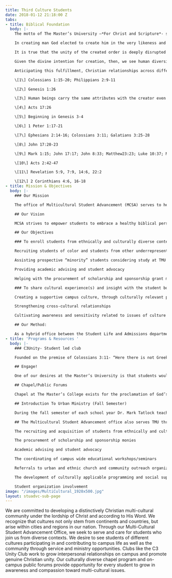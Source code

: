 ```yaml
---
title: Third Culture Students
date: 2018-01-12 21:18:00 Z
tabs:
- title: Biblical Foundation
  body: |-
    The motto of The Master’s University –*For Christ and Scripture*- signifies our commitment to the reality of the universal lordship of Jesus Christ and the sufficiency of His Word. We are bound to this reality because of our anchoring in the Scriptures, which present Christ as Lord over all creation.\[1\] This confession of Christ’s preeminence gives TMU commanding reasons to welcome, affirm and celebrate diversities of gender, ethnicity, socioeconomic status, and culture in its population and programs.

    In creating man God elected to create him in the very likeness and image of Himself.\[2\] The Bible clearly points that all humans are made in the image of God. The image of God (*imago dei*) designates mankind as the image bearers of God, carrying the same attributes with their Creator.\[3\] This stems to every person from every tribe, tongue, and ethnicity that exists, since God made from one man every nation of mankind to live on all the face of the earth.\[4\] Understanding this then it is to be resolved that every human being possesses an inherent dignity, meaning, and worth –he or she being made in the *imago dei.*

    It is true that the unity of the created order is deeply disrupted by sin. Men and women, families, tribes, ethnicities, and nations have been set against one another, with differences among people often serving as a pretext for personal and systematic injustice.\[5\] Yet God has responded to the sin of prejudice and partiality not by abandoning His world, but by providing for its redemption\[6\] and reconciliation.\[7\] In consequence, a core value of the Christian church is unity. Jesus prayed that his followers might have complete unity so that the world might believe and know that he was sent by the Father.\[8\] God’s people are called to repent of sin, grow in grace, acknowledge and submit to truth, seek justice, show mercy, practice forgiveness, and go and make disciples of *all nations* \[9\] –all because of Christ’s atoning work by which, we’ve been *united* together in Him, and the power of sin has been broken.

    Given the divine intention for creation, then, we see human diversity as a feature of life worth savoring; a featured designed and embraced by God. The unity of the kingdom, attained and emulated on earth by Christian fellowship,\[10\] gladly acknowledges the variety of personal backgrounds, histories, and contexts out of which love, thanksgiving, and worship are rendered to God. The vision of heaven presented by the Apostle John in the book of Revelation is that of a diverse group of believers from every tribe, language, people and nation, who find their unity, not in similar cultural customs or linguistic patterns, but rather in their worship of the one and only King of kings and Lord of lords, the Lamb upon the throne, Jesus. \[11\]

    Anticipating this fulfillment, Christian relationships across differences are to be unbiased and impartial rather than repressive, joyful and loving rather than dismissive. Individuals must not be stigmatized for being different; rather within the church, diversity is a glorious property of the whole. *“We”* are a diverse body of many members, from various languages, cultures and continents, which have been *united together* in Christ eternally is the sentiment shared by all true Christians. This is only achievable through the gospel which gives us new eyes to see from the vantage point(s) of creation/redemption, to our future hope and glory.\[12\]

    \[1\] Colossians 1:15-20; Philippians 2:9-11

    \[2\] Genesis 1:26

    \[3\] Human beings carry the same attributes with the creator even though he is infinite and perfect, whereas we are finite by creation and imperfect because of the fall.

    \[4\] Acts 17:26

    \[5\] Beginning in Genesis 3-4

    \[6\] 1 Peter 1:17-21

    \[7\] Ephesians 2:14-16; Colossians 3:11; Galatians 3:25-28

    \[8\] John 17:20-23

    \[9\] Mark 1:15; John 17:17; John 8:33; Matthew23:23; Luke 10:37; Matthew 18:21-35; Matthew 28:19-20

    \[10\] Acts 2:42-47

    \[11\] Revelation 5:9, 7:9, 14:6, 22:2

    \[12\] 2 Corinthians 4:6, 16-18
- title: Mission & Objectives
  body: |-
    ### Our Mission

    The office of Multicultural Student Advancement (MCSA) serves to help develop and maintain a distinctively Christian, diverse community at the Master’s College (TMU). We desire to see students, from different cultures and from various contexts, participating in and contributing to the overall educational experience of campus life at TMU.

    ## Our Vision

    MCSA strives to empower students to embrace a healthy biblical perspective of diversity, and achieve cultural competency, while motivating and teaching them to model love and unity that values the contributions of all people. This is achieved through the offering of programs and events that are affirming and supportive of the diverse ethnic and cultural realities of our world.

    ## Our Objectives

    ### To enroll students from ethnically and culturally diverse contexts:

    Recruiting students of color and students from other underrepresented groups

    Assisting prospective “minority” students considering study at TMU

    Providing academic advising and student advocacy

    Helping with the procurement of scholarship and sponsorship grant monies

    ### To share cultural experience(s) and insight with the student body that will assist in:

    Creating a supportive campus culture, through culturally relevant programs and events

    Strengthening cross-cultural relationships

    Cultivating awareness and sensitivity related to issues of culture and ethnicity

    ## Our Method:

    As a hybrid office between the Student Life and Admissions departments, MCSA specializes in both the recruitment and retention of students from among the diverse cultural contexts within the United States. Focusing on urban centers and the inner city, we seek to establish relationships with churches and leaders in these communities that will assist us in identifying “mission-match” recruits for TMU, while developing culturally applicable programming and social support for the underrepresented student population of our school.
- title: 'Programs & Resources '
  body: |-
    ### C3Unity- Student led club

    Founded on the premise of Colossians 3:11- “Here there is not Greek and Jew, circumcised and uncircumcised, barbarian, Scythian, slave, free; but Christ is all, and in all”, C3Unity works to grow interpersonal relationships on campus and promote genuine Christian unity among the students of TMU. The club gives students an opportunity to interact and network with others from diverse contexts as well as to learn how they can live as effective Christian witnesses in a multicultural environment on the campus of TMU and around the world. Throughout the year C3Unity organizes events, field trips, forums, and workshops alongside the Student Life Staff, Associate Academic Dean, and Faculty. Be a part of [C3Unity - Join the Facebook Group](https://www.facebook.com/groups/220366394683071/ "C3Unity on Facebook")

    ## Engage!

    One of our desires at the Master’s University is that students would graduate with a deep commitment and affection for the local church. One of the ways that we stroke the fire of their hearts to that end is Engage! This fall outreach event is a ministry exposure designed to inspire and mobilize our students to serve with local churches. We cancel classes and break up into small teams to work with churches in: evangelism, children’s and youth outreach, college outreach, ethnic outreach, manual labor projects, sports outreach, music ministry, women’s ministry, ministry to the deaf and blind, and ministry to the elderly. [More about Engage! here…](http://localhost:4000/engage)

    ## Chapel/Public Forums

    Chapel at The Master’s College exists for the proclamation of God’s Word to our campus community. Our culturally diverse chapel program throughout the year provides an opportunity for every student to grow in awareness and compassion toward multicultural issues. There are also on-campus public forums which serve to help students express the joys, concerns, struggles and triumphs that they see and experience. The goal is conscious cultivation of the Christian virtues of humility, discernment, courage, justice and love on our campus. [See Thabiti Anyabwile preach on “Ethnicity & the Mission of God” at the 2012 Truth & Life Conerence.](http://www.youtube.com/watch?v=4G4IYjxmKZc&list=PL6B5491A55AED1001&index=5&feature=plpp_video "Video on YouTube")

    ## Introduction To Urban Ministry (Fall Semester)

    During the fall semester of each school year Dr. Mark Tatlock teaches ‘Introduction to Urban Ministry,’ a class offered as part of fulfillment of cross cultural units in the traditional undergrad program. Intro to Urban Ministry is designed to expose students to the dynamics of inner city ministry by personally investigating how principles of missions are implemented in urban churches and ministries within the greater Los Angeles. The office of Multicultural Student Advancement assists Dr. Tatlock with instruction and weekly field trips to Urban Ministry sites throughout Los Angeles County.

    ## The Multicultural Student Advancement office also serves TMU through:

    The recruiting and acquisition of students from ethnically and culturally diverse contexts

    The procurement of scholarship and sponsorship monies

    Academic advising and student advocacy

    The coordinating of campus wide educational workshops/seminars

    Referrals to urban and ethnic church and community outreach organizations

    The development of culturally applicable programming and social support of underrepresented students

    Student organization involvement
image: "/images/MultiCultural_1920x500.jpg"
layout: stuadvc-sub-page
---
```


We are committed to developing a distinctively Christian multi-cultural community under the lordship of Christ and according to His Word. We recognize that cultures not only stem from continents and countries, but arise within cities and regions in our nation. Through our Multi-Cultural Student Advancement Office, we seek to serve and care for students who join us from diverse contexts. We desire to see students of different cultures participating in and contributing to campus life as well as the community through service and ministry opportunities. Clubs like the C3 Unity Club work to grow interpersonal relationships on campus and promote genuine Christian unity. Our culturally diverse chapel program and on-campus public forums provide opportunity for every student to grow in awareness and compassion toward multi-cultural issues.